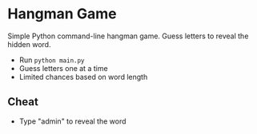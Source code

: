 # Hangman Game

Simple Python command-line hangman game. Guess letters to reveal the hidden word.

- Run `python main.py`
- Guess letters one at a time
- Limited chances based on word length

## Cheat
- Type "admin" to reveal the word